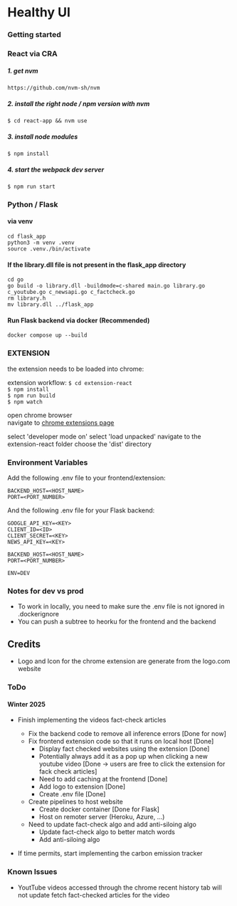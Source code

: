 #  Healthy UI

### Getting started 

### React via CRA
##### 1. get nvm 
`https://github.com/nvm-sh/nvm`

##### 2. install the right node / npm version with nvm   

`$ cd react-app && nvm use `

##### 3. install node modules  

`$ npm install`

##### 4. start the webpack dev server 

`$ npm run start`


### Python / Flask

#### via venv 
```
cd flask_app
python3 -m venv .venv
source .venv./bin/activate
```

#### If the library.dll file is not present in the flask_app directory
```
cd go
go build -o library.dll -buildmode=c-shared main.go library.go c_youtube.go c_newsapi.go c_factcheck.go
rm library.h
mv library.dll ../flask_app
```

#### Run Flask backend via docker (Recommended)
```
docker compose up --build
```

### EXTENSION

the extension needs to be loaded into chrome: 

extension workflow: 
`$ cd extension-react`  
`$ npm install`   
`$ npm run build`   
`$ npm watch`   

open chrome browser  
navigate to [chrome extensions page](chrome://extensions/)

select 'developer mode on' 
select 'load unpacked'
navigate to the extension-react folder 
choose the 'dist' directory 

### Environment Variables
Add the following .env file to your frontend/extension:
```
BACKEND_HOST=<HOST_NAME>
PORT=<PORT_NUMBER>
```
And the following .env file for your Flask backend:
```
GOOGLE_API_KEY=<KEY>
CLIENT_ID=<ID>
CLIENT_SECRET=<KEY>
NEWS_API_KEY=<KEY>

BACKEND_HOST=<HOST_NAME>
PORT=<PORT_NUMBER>

ENV=DEV
```

### Notes for dev vs prod
- To work in locally, you need to make sure the .env file is not ignored in .dockerignore
- You can push a subtree to heorku for the frontend and the backend

## Credits
- Logo and Icon for the chrome extension are generate from the logo.com website

### ToDo
#### Winter 2025
- Finish implementing the videos fact-check articles
  - Fix the backend code to remove all inference errors [Done for now]
  - Fix frontend extension code so that it runs on local host [Done]
    - Display fact checked websites using the extension [Done]
    - Potentially always add it as a pop up when clicking a new youtube video [Done -> users are free to click the extension for fack check articles]
    - Need to add caching at the frontend [Done]
    - Add logo to extension [Done]
    - Create .env file [Done]
  - Create pipelines to host website
    - Create docker container [Done for Flask]
    - Host on remoter server (Heroku, Azure, ...)
  - Need to update fact-check algo and add anti-siloing algo
    - Update fact-check algo to better match words
    - Add anti-siloing algo

- If time permits, start implementing the carbon emission tracker

### Known Issues
- YoutTube videos accessed through the chrome recent history tab will not update fetch fact-checked articles for the video
